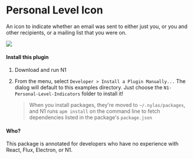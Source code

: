 # Personal Level Icon

An icon to indicate whether an email was sent to either just you, or you and other recipients, or a mailing list that you were on.

<img src="https://raw.githubusercontent.com/nylas/N1/master/examples/N1-Personal-Level-Indicators/examples-screencap-personal-level-icon.png"/>

#### Install this plugin

1. Download and run N1

2. From the menu, select `Developer > Install a Plugin Manually...`
   The dialog will default to this examples directory. Just choose the
   `N1-Personal-Level-Indicators` folder to install it!

   > When you install packages, they're moved to `~/.nylas/packages`,
   > and N1 runs `apm install` on the command line to fetch dependencies
   > listed in the package's `package.json`

#### Who?

This package is annotated for developers who have no experience with React, Flux, Electron, or N1.
